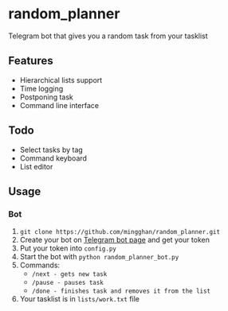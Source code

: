# random_planner
Telegram bot that gives you a random task from your tasklist

## Features
* Hierarchical lists support
* Time logging
* Postponing task
* Command line interface

## Todo
* Select tasks by tag
* Command keyboard
* List editor

## Usage
### Bot
1. `git clone https://github.com/mingghan/random_planner.git`
2. Create your bot on [Telegram bot page](https://core.telegram.org/bots#6-botfather) and get your token
3. Put your token into `config.py`
4. Start the bot with
    `python random_planner_bot.py`
5. Commands:
    * `/next - gets new task`
    * `/pause - pauses task`
    * `/done - finishes task and removes it from the list`
6. Your tasklist is in `lists/work.txt` file
